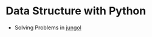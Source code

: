 # Data Structure with Python

- Solving Problems in <a href="http://jungol.co.kr/bbs/board.php?bo_table=pbank&sca=20" target="_blank">jungol</a>
